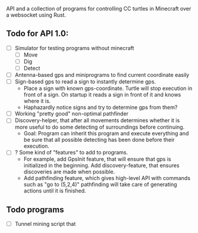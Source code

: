 API and a collection of programs for controlling CC turtles in Minecraft over a websocket using Rust. 

## Todo for API 1.0:
- [ ] Simulator for testing programs without minecraft
  - [ ] Move
  - [ ] Dig
  - [ ] Detect
- [ ] Antenna-based gps and miniprograms to find current coordinate easily
- [ ] Sign-based gps to read a sign to instantly determine gps.
  - Place a sign with known gps-coordinate. Turtle will stop execution in front of a sign. On startup it reads a sign in front of it and knows where it is.
  - Haphazardly notice signs and try to determine gps from them?
- [ ] Working "pretty good" non-optimal pathfinder
- [ ] Discovery-helper, that after all movements determines whether it is more useful to do some detecting of surroundings before continuing.
  - Goal: Program can inherit this program and execute everything and be sure that all possible detecting has been done before their execution. 
- [ ] ? Some kind of "features" to add to programs. 
   - For example, add GpsInit feature, that will ensure that gps is initialized in the beginning. Add discovery-feature, that ensures discoveries are made when possible.
   - Add pathfinding feature, which gives high-level API with commands such as "go to (5,2,4)" pathfinding will take care of generating actions until it is finished.



## Todo programs
- [ ] Tunnel mining script that 
